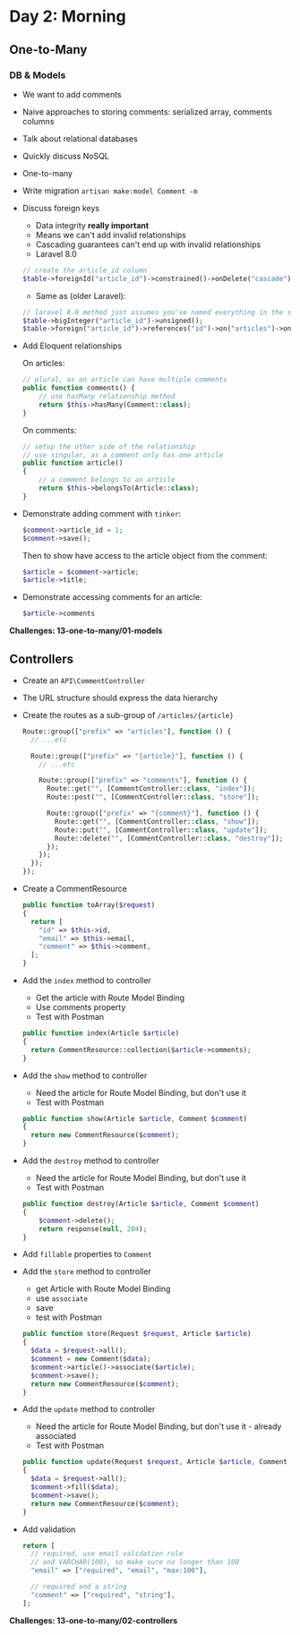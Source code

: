 # Day 2: Morning

## One-to-Many

### DB & Models

- We want to add comments
- Naive approaches to storing comments: serialized array, comments columns
- Talk about relational databases
- Quickly discuss NoSQL
- One-to-many
- Write migration
    `artisan make:model Comment -m`
- Discuss foreign keys
    - Data integrity **really important**
    - Means we can't add invalid relationships
    - Cascading guarantees can't end up with invalid relationships
    - Laravel 8.0

    ```php
    // create the article_id column
    $table->foreignId("article_id")->constrained()->onDelete("cascade");
    ```
    - Same as (older Laravel):

    ```php
    // laravel 8.0 method just assumes you've named everything in the standard way
    $table->bigInteger("article_id")->unsigned(); 
    $table->foreign("article_id")->references("id")->on("articles")->onDelete("cascade");
    ```

- Add Eloquent relationships

    On articles:
    ```php
    // plural, as an article can have multiple comments
    public function comments() {
        // use hasMany relationship method
        return $this->hasMany(Comment::class);
    }
    ```

    On comments:

    ```php
    // setup the other side of the relationship
    // use singular, as a comment only has one article
    public function article()
    {
        // a comment belongs to an article
        return $this->belongsTo(Article::class);
    }
    ```

- Demonstrate adding comment with `tinker`:

    ```php
    $comment->article_id = 1;
    $comment->save();
    ```
    Then to show have access to the article object from the comment:
    ```php
    $article = $comment->article;
    $article->title;
    ```

- Demonstrate accessing comments for an article:

    ```php
    $article->comments
    ```

**Challenges: 13-one-to-many/01-models**


## Controllers

- Create an `API\CommentController`
- The URL structure should express the data hierarchy
- Create the routes as a sub-group of `/articles/{article}`

    ```php
    Route::group(["prefix" => "articles"], function () {
      // ...etc

      Route::group(["prefix" => "{article}"], function () {
        // ...etc

        Route::group(["prefix" => "comments"], function () {
          Route::get("", [CommentController::class, "index"]);
          Route::post("", [CommentController::class, "store"]);

          Route::group(["prefix" => "{comment}"], function () {
            Route::get("", [CommentController::class, "show"]);
            Route::put("", [CommentController::class, "update"]);
            Route::delete("", [CommentController::class, "destroy"]);
          });
        });
      });
    });
    ```

- Create a CommentResource

    ```php
    public function toArray($request)
    {
      return [
        "id" => $this->id,
        "email" => $this->email,
        "comment" => $this->comment,
      ];
    }
    ```

- Add the `index` method to controller
    - Get the article with Route Model Binding
    - Use comments property
    - Test with Postman

    ```php
    public function index(Article $article)
    {
      return CommentResource::collection($article->comments);
    }
    ```

- Add the `show` method to controller
    - Need the article for Route Model Binding, but don't use it
    - Test with Postman

    ```php
    public function show(Article $article, Comment $comment)
    {
      return new CommentResource($comment);
    }
    ```

- Add the `destroy` method to controller
    - Need the article for Route Model Binding, but don't use it
    - Test with Postman

    ```php
    public function destroy(Article $article, Comment $comment)
    {
        $comment->delete();
        return response(null, 204);
    }
    ```

- Add `fillable` properties to `Comment`
- Add the `store` method to controller
    - get Article with Route Model Binding
    - use `associate`
    - save
    - test with Postman

    ```php
    public function store(Request $request, Article $article)
    {
      $data = $request->all();
      $comment = new Comment($data);
      $comment->article()->associate($article);
      $comment->save();
      return new CommentResource($comment);
    }
    ```

- Add the `update` method to controller
    - Need the article for Route Model Binding, but don't use it - already associated
    - Test with Postman

    ```php
    public function update(Request $request, Article $article, Comment $comment)
    {
      $data = $request->all();
      $comment->fill($data);
      $comment->save();
      return new CommentResource($comment);
    }
    ```

- Add validation

    ```php
    return [
      // required, use email validation rule
      // and VARCHAR(100), so make sure no longer than 100
      "email" => ["required", "email", "max:100"],

      // required and a string
      "comment" => ["required", "string"],
    ];
    ```


**Challenges: 13-one-to-many/02-controllers**
